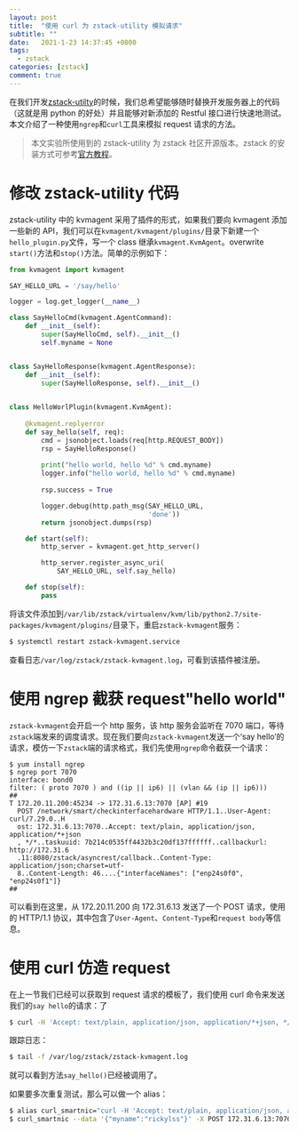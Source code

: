 ```yaml
---
layout: post
title:  "使用 curl 为 zstack-utility 模拟请求"
subtitle: ""
date:   2021-1-23 14:37:45 +0800
tags:
  - zstack
categories: [zstack]
comment: true
---
```


在我们开发[zstack-utilty](https://github.com/zstackio)的时候，我们总希望能够随时替换开发服务器上的代码（这就是用 python 的好处）并且能够对新添加的 Restful 接口进行快速地测试。本文介绍了一种使用`ngrep`和`curl`工具来模拟 request 请求的方法。

> 本文实验所使用到的 zstack-utility 为 zstack 社区开源版本。zstack 的安装方式可参考[官方教程](https://www.zstack.io/product/product_download/)。

# 修改 zstack-utility 代码

zstack-utility 中的 kvmagent 采用了插件的形式，如果我们要向 kvmagent 添加一些新的 API，我们可以在`kvmagent/kvmagent/plugins/`目录下新建一个`hello_plugin.py`文件，写一个 class 继承`kvmagent.KvmAgent`。overwrite `start()`方法和`stop()`方法。简单的示例如下：

```python
from kvmagent import kvmagent

SAY_HELLO_URL = '/say/hello'

logger = log.get_logger(__name__)

class SayHelloCmd(kvmagent.AgentCommand):
    def __init__(self):
        super(SayHelloCmd, self).__init__()
        self.myname = None


class SayHelloResponse(kvmagent.AgentResponse):
    def __init__(self):
        super(SayHelloResponse, self).__init__()

        
class HelloWorlPlugin(kvmagent.KvmAgent):
    
    @kvmagent.replyerror
    def say_hello(self, req):
        cmd = jsonobject.loads(req[http.REQUEST_BODY])
        rsp = SayHelloResponse()
		
        print("hello world, hello %d" % cmd.myname)
        logger.info("hello world, hello %d" % cmd.myname)
        
        rsp.success = True

        logger.debug(http.path_msg(SAY_HELLO_URL,
                                   'done'))
        return jsonobject.dumps(rsp)

    def start(self):
        http_server = kvmagent.get_http_server()

        http_server.register_async_uri(
            SAY_HELLO_URL, self.say_hello)

    def stop(self):
        pass
```

将该文件添加到`/var/lib/zstack/virtualenv/kvm/lib/python2.7/site-packages/kvmagent/plugins/`目录下，重启`zstack-kvmagent`服务：

```bash
$ systemctl restart zstack-kvmagent.service
```

查看日志`/var/log/zstack/zstack-kvmagent.log`，可看到该插件被注册。

# 使用 ngrep 截获 request"hello world"

`zstack-kvmagent`会开启一个 http 服务，该 http 服务会监听在 7070 端口，等待`zstack`端发来的调度请求。现在我们要向`zstack-kvmagent`发送一个‘say hello’的请求，模仿一下`zstack`端的请求格式，我们先使用`ngrep`命令截获一个请求：

```plain
$ yum install ngrep
$ ngrep port 7070
interface: bond0
filter: ( proto 7070 ) and ((ip || ip6) || (vlan && (ip || ip6)))
##
T 172.20.11.200:45234 -> 172.31.6.13:7070 [AP] #19
  POST /network/smart/checkinterfacehardware HTTP/1.1..User-Agent: curl/7.29.0..H
  ost: 172.31.6.13:7070..Accept: text/plain, application/json, application/*+json
  , */*..taskuuid: 7b214c0535ff4432b3c20df137ffffff..callbackurl: http://172.31.6
  .11:8080/zstack/asyncrest/callback..Content-Type: application/json;charset=utf-
  8..Content-Length: 46....{"interfaceNames": ["enp24s0f0", "enp24s0f1"]}        
##
```

可以看到在这里，从 172.20.11.200 向 172.31.6.13 发送了一个 POST 请求，使用的 HTTP/1.1 协议，其中包含了`User-Agent`、`Content-Type`和`request body`等信息。

# 使用 curl 仿造 request

在上一节我们已经可以获取到 request 请求的模板了，我们使用 curl 命令来发送我们的`say hello`的请求：了

```bash
$ curl -H 'Accept: text/plain, application/json, application/*+json, */*' -H 'taskuuid: 7b214c0535ff4432b3c20df137ffffff' -H 'callbackurl: http://172.31.6.11:8080/zstack/asyncrest/callback' -H 'Content-Type: application/json;charset=utf-8' --data '{"myname":"rickylss"}' -X POST 172.31.6.13:7070/say/hello
```

跟踪日志：

```bash
$ tail -f /var/log/zstack/zstack-kvmagent.log
```

就可以看到方法`say_hello()`已经被调用了。

如果要多次重复测试，那么可以做一个 alias：

```bash
$ alias curl_smartnic="curl -H 'Accept: text/plain, application/json, application/*+json, */*' -H 'taskuuid: 7b214c0535ff4432b3c20df137ffffff' -H 'callbackurl: http://172.31.6.11:8080/zstack/asyncrest/callback' -H 'Content-Type: application/json;charset=utf-8'"
$ curl_smartnic --data '{"myname":"rickylss"}' -X POST 172.31.6.13:7070/say/hello
```

